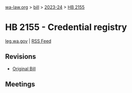 [wa-law.org](/) > [bill](/bill/) > [2023-24](/bill/2023-24/) > [HB 2155](/bill/2023-24/hb/2155/)

# HB 2155 - Credential registry
[leg.wa.gov](https://app.leg.wa.gov/billsummary?BillNumber=2155&Year=2023&Initiative=false) | [RSS Feed](./rss.xml)

## Revisions
* [Original Bill](1/)

## Meetings